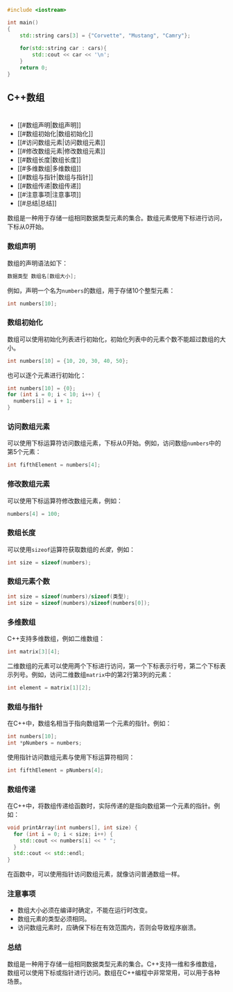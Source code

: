 ```c++
#include <iostream>

int main()
{
    std::string cars[3] = {"Corvette", "Mustang", "Camry"};
    
	for(std::string car : cars){
		std::cout << car << '\n';
	}
    return 0;
}
```

## C++数组
# 
- [[#数组声明|数组声明]]
- [[#数组初始化|数组初始化]]
- [[#访问数组元素|访问数组元素]]
- [[#修改数组元素|修改数组元素]]
- [[#数组长度|数组长度]]
- [[#多维数组|多维数组]]
- [[#数组与指针|数组与指针]]
- [[#数组传递|数组传递]]
- [[#注意事项|注意事项]]
- [[#总结|总结]]

数组是一种用于存储一组相同数据类型元素的集合。数组元素使用下标进行访问，下标从0开始。

### 数组声明

数组的声明语法如下：

```C++
数据类型 数组名[数组大小];
```

例如，声明一个名为`numbers`的数组，用于存储10个整型元素：

```C++
int numbers[10];
```

### 数组初始化

数组可以使用初始化列表进行初始化，初始化列表中的元素个数不能超过数组的大小。

```C++
int numbers[10] = {10, 20, 30, 40, 50};
```

也可以逐个元素进行初始化：

```C++
int numbers[10] = {0};
for (int i = 0; i < 10; i++) {
  numbers[i] = i + 1;
}
```

### 访问数组元素

可以使用下标运算符访问数组元素，下标从0开始。例如，访问数组`numbers`中的第5个元素：

```C++
int fifthElement = numbers[4];
```

### 修改数组元素

可以使用下标运算符修改数组元素，例如：

```C++
numbers[4] = 100;
```

### 数组长度

可以使用`sizeof`运算符获取数组的*长度*，例如：

```C++
int size = sizeof(numbers);
```
### 数组元素个数

```c++
int size = sizeof(numbers)/sizeof(类型);
int size = sizeof(numbers)/sizeof(numbers[0]);
```

### 多维数组

C++支持多维数组，例如二维数组：

```C++
int matrix[3][4];
```

二维数组的元素可以使用两个下标进行访问，第一个下标表示行号，第二个下标表示列号。例如，访问二维数组`matrix`中的第2行第3列的元素：

```C++
int element = matrix[1][2];
```

### 数组与指针

在C++中，数组名相当于指向数组第一个元素的指针。例如：

```C++
int numbers[10];
int *pNumbers = numbers;
```

使用指针访问数组元素与使用下标运算符相同：

```C++
int fifthElement = pNumbers[4];
```

### 数组传递

在C++中，将数组传递给函数时，实际传递的是指向数组第一个元素的指针。例如：

```C++
void printArray(int numbers[], int size) {
  for (int i = 0; i < size; i++) {
    std::cout << numbers[i] << " ";
  }
  std::cout << std::endl;
}
```

在函数中，可以使用指针访问数组元素，就像访问普通数组一样。

### 注意事项

- 数组大小必须在编译时确定，不能在运行时改变。
- 数组元素的类型必须相同。
- 访问数组元素时，应确保下标在有效范围内，否则会导致程序崩溃。

### 总结

数组是一种用于存储一组相同数据类型元素的集合。C++支持一维和多维数组，数组可以使用下标或指针进行访问。数组在C++编程中非常常用，可以用于各种场景。